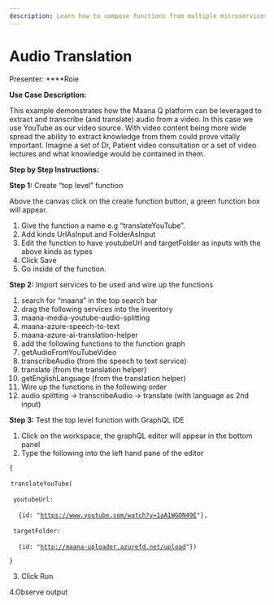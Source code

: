 ```yaml
---
description: Learn how to compose functions from multiple microservices
---
```


# Audio Translation

Presenter: ****Roie

**Use Case Description:**  

This example demonstrates how the Maana Q platform can be leveraged to extract and transcribe \(and translate\) audio from a video.  In this case we use YouTube as our video source.   With video content being more wide spread the ability to extract knowledge from them could prove vitally important.  Imagine a set of Dr, Patient video consultation or a set of video lectures and what knowledge would be contained in them. 

**Step by Step Instructions:** 

**Step 1:** Create “top level” function 

Above the canvas click on the create function button, a green function box will appear.  

1. Give the function a name e.g “translateYouTube”.  
2. Add kinds UrlAsInput and FolderAsInput 
3. Edit the function to have youtubeUrl and targetFolder as inputs with the above kinds as types 
4. Click Save
5. Go inside of the function.

**Step 2:** Import services to be used and wire up the functions 

1. search for “maana” in the top search bar 
2. drag the following services into the inventory 
3. maana-media-youtube-audio-splitting 
4. maana-azure-speech-to-text 
5. maana-azure-ai-translation-helper 
6. add the following functions to the function graph 
7. getAudioFromYouTubeVideo 
8. transcribeAudio \(from the speech to text service\) 
9. translate \(from the translation helper\) 
10. getEnglishLanguage \(from the translation helper\) 
11. Wire up the functions in the following order 
12. audio splitting -&gt; transcribeAudio -&gt; translate \(with language as 2nd input\) 

**Step 3:** Test the top level function with GraphQL IDE 

1. Click on the workspace, the graphQL editor will appear in the bottom panel 
2. Type the following into the left hand pane of the editor 

`{` 

 `translateYouTube(` 

   `youtubeUrl:` 

       `{id: "`[`https://www.youtube.com/watch?v=1aA1WGON49E`](https://www.youtube.com/watch?v=1aA1WGON49E)`"},` 

   `targetFolder:` 

       `{id: "`[`http://maana-uploader.azurefd.net/upload`](http://maana-uploader.azurefd.net/upload)`"})` 

`}` 

3. Click Run 

4.Observe output 



